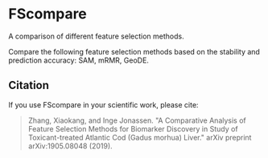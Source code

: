 # FScompare
A comparison of different feature selection methods.

Compare the following feature selection methods based on the stability and prediction accuracy: SAM, mRMR, GeoDE.

## Citation
If you use FScompare in your scientific work, please cite:
> Zhang, Xiaokang, and Inge Jonassen. "A Comparative Analysis of Feature Selection Methods for Biomarker Discovery in Study of Toxicant-treated Atlantic Cod (Gadus morhua) Liver." arXiv preprint arXiv:1905.08048 (2019).
